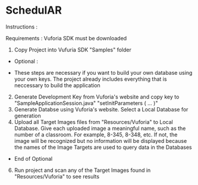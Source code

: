 # SchedulAR

Instructions :

Requirements : Vuforia SDK must be downloaded

1. Copy Project into Vufuria SDK "Samples" folder

- Optional :

- These steps are necessary if you want to build your own database using your own keys. The project already includes everything that is neccessary to build the application

2. Generate Development Key from Vuforia's website and copy key to "SampleApplicationSession.java"
    "setInitParameters ( ... )"
3. Generate Databse using Vuforia's website. Select a Local Database for generation
4. Upload all Target Images files from "Resources/Vuforia" to Local Database. Give each uploaded image a meaningful name, such as the number of a classroom. For example, 8-345, 8-348, etc. If not, the image will be recognized but no information will be displayed because the names of the Image Targets are used to query data in the Databases

- End of Optional

6. Run project and scan any of the Target Images found in "Resources/Vuforia" to see results
